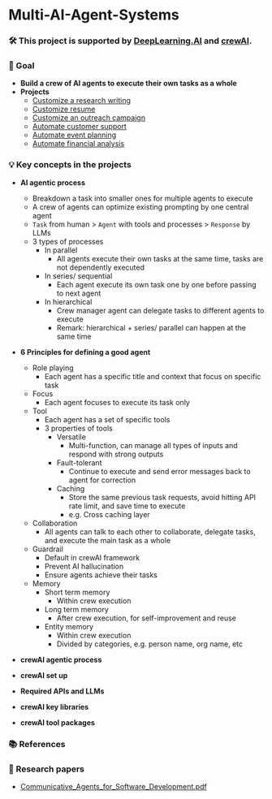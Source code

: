 # Multi-AI-Agent-Systems

### 🛠️ This project is supported by [DeepLearning.AI](https://www.deeplearning.ai/) and [crewAI](https://www.crewai.com/).

### 🎯 Goal
- **Build a crew of AI agents to execute their own tasks as a whole**
- **Projects**
  - [Customize a research writing](https://github.com/SC92113/Multi-AI-Agent-Systems/blob/93bfe0a33996f1716fea4d6f8eed97e56885b572/Research_Writing_Agent.ipynb)
  - [Customize resume](https://github.com/SC92113/Multi-AI-Agent-Systems/blob/93bfe0a33996f1716fea4d6f8eed97e56885b572/Resume_Customization_Agent.ipynb)
  - [Customize an outreach campaign](https://github.com/SC92113/Multi-AI-Agent-Systems/blob/93bfe0a33996f1716fea4d6f8eed97e56885b572/Customer_Outreach_System_Agent.ipynb)
  - [Automate customer support](https://github.com/SC92113/Multi-AI-Agent-Systems/blob/93bfe0a33996f1716fea4d6f8eed97e56885b572/Customer_Support_Automation.ipynb)
  - [Automate event planning](https://github.com/SC92113/Multi-AI-Agent-Systems/blob/93bfe0a33996f1716fea4d6f8eed97e56885b572/Event_Planning_Automation_Agent.ipynb)
  - [Automate financial analysis](https://github.com/SC92113/Multi-AI-Agent-Systems/blob/93bfe0a33996f1716fea4d6f8eed97e56885b572/Financial_Analysis_Agent.ipynb)

### 💡 Key concepts in the projects
- **AI agentic process**
  - Breakdown a task into smaller ones for multiple agents to execute
  - A crew of agents can optimize existing prompting by one central agent
  - `Task` from human > `Agent` with tools and processes > `Response` by LLMs
  - 3 types of processes
    - In parallel
      - All agents execute their own tasks at the same time, tasks are not dependently executed
    - In series/ sequential
      - Each agent execute its own task one by one before passing to next agent
    - In hierarchical
      - Crew manager agent can delegate tasks to different agents to execute
      - Remark: hierarchical + series/ parallel can happen at the same time

- **6 Principles for defining a good agent**
  - Role playing
    - Each agent has a specific title and context that focus on specific task
  - Focus
    - Each agent focuses to execute its task only
  - Tool
    - Each agent has a set of specific tools
    - 3 properties of tools
      - Versatile
        - Multi-function, can manage all types of inputs and respond with strong outputs
      - Fault-tolerant
        - Continue to execute and send error messages back to agent for correction
      - Caching
        - Store the same previous task requests, avoid hitting API rate limit, and save time to execute
        - e.g. Cross caching layer
  - Collaboration
    - All agents can talk to each other to collaborate, delegate tasks, and execute the main task as a whole
  - Guardrail
    - Default in crewAI framework
    - Prevent AI hallucination
    - Ensure agents achieve their tasks
  - Memory
    - Short term memory
      - Within crew execution
    - Long term memory
      - After crew execution, for self-improvement and reuse 
    - Entity memory
      - Within crew execution
      - Divided by categories, e.g. person name, org name, etc

- **crewAI agentic process**
- **crewAI set up**
- **Required APIs and LLMs**
- **crewAI key libraries**
- **crewAI tool packages**

### 📚 References 

### 🔎 Research papers
- [Communicative_Agents_for_Software_Development.pdf](https://github.com/SC92113/Multi-AI-Agent-Systems/blob/93bfe0a33996f1716fea4d6f8eed97e56885b572/Communicative_Agents_for_Software_Development.pdf)
